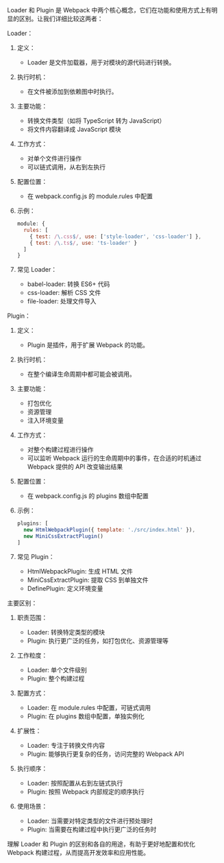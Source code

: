 Loader 和 Plugin 是 Webpack 中两个核心概念，它们在功能和使用方式上有明显的区别。让我们详细比较这两者：

Loader：

1. 定义：
   - Loader 是文件加载器，用于对模块的源代码进行转换。

2. 执行时机：
   - 在文件被添加到依赖图中时执行。

3. 主要功能：
   - 转换文件类型（如将 TypeScript 转为 JavaScript）
   - 将文件内容翻译成 JavaScript 模块

4. 工作方式：
   - 对单个文件进行操作
   - 可以链式调用，从右到左执行

5. 配置位置：
   - 在 webpack.config.js 的 module.rules 中配置

6. 示例：

   ```javascript
   module: {
     rules: [
       { test: /\.css$/, use: ['style-loader', 'css-loader'] },
       { test: /\.ts$/, use: 'ts-loader' }
     ]
   }
   ```

7. 常见 Loader：
   - babel-loader: 转换 ES6+ 代码
   - css-loader: 解析 CSS 文件
   - file-loader: 处理文件导入

Plugin：

1. 定义：
   - Plugin 是插件，用于扩展 Webpack 的功能。

2. 执行时机：
   - 在整个编译生命周期中都可能会被调用。

3. 主要功能：
   - 打包优化
   - 资源管理
   - 注入环境变量

4. 工作方式：
   - 对整个构建过程进行操作
   - 可以监听 Webpack 运行的生命周期中的事件，在合适的时机通过 Webpack 提供的 API 改变输出结果

5. 配置位置：
   - 在 webpack.config.js 的 plugins 数组中配置

6. 示例：

   ```javascript
   plugins: [
     new HtmlWebpackPlugin({ template: './src/index.html' }),
     new MiniCssExtractPlugin()
   ]
   ```

7. 常见 Plugin：
   - HtmlWebpackPlugin: 生成 HTML 文件
   - MiniCssExtractPlugin: 提取 CSS 到单独文件
   - DefinePlugin: 定义环境变量

主要区别：

1. 职责范围：
   - Loader: 转换特定类型的模块
   - Plugin: 执行更广泛的任务，如打包优化、资源管理等

2. 工作粒度：
   - Loader: 单个文件级别
   - Plugin: 整个构建过程

3. 配置方式：
   - Loader: 在 module.rules 中配置，可链式调用
   - Plugin: 在 plugins 数组中配置，单独实例化

4. 扩展性：
   - Loader: 专注于转换文件内容
   - Plugin: 能够执行更复杂的任务，访问完整的 Webpack API

5. 执行顺序：
   - Loader: 按照配置从右到左链式执行
   - Plugin: 按照 Webpack 内部规定的顺序执行

6. 使用场景：
   - Loader: 当需要对特定类型的文件进行预处理时
   - Plugin: 当需要在构建过程中执行更广泛的任务时

理解 Loader 和 Plugin 的区别和各自的用途，有助于更好地配置和优化 Webpack 构建过程，从而提高开发效率和应用性能。
